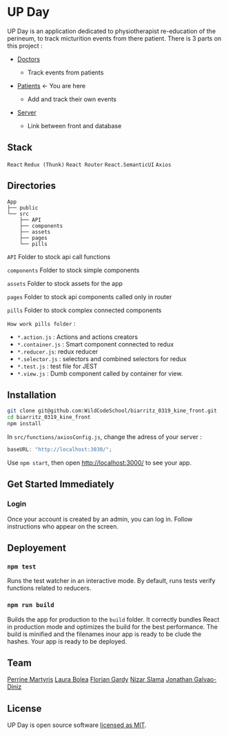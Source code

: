 # UP Day

UP Day is an application dedicated to physiotherapist re-education of the perineum, to track micturition events from there patient.
There is 3 parts on this project :

- [Doctors](https://github.com/WildCodeSchool/biarritz_0319_kine_admin)

  - Track events from patients
- [Patients](https://github.com/WildCodeSchool/biarritz_0319_kine_front) <- You are here

  - Add and track their own events
- [Server](https://github.com/WildCodeSchool/biarritz_0319_kine_back)

  - Link between front and database

## Stack

`React` `Redux (Thunk)` `React Router` `React.SemanticUI` `Axios`

## Directories

```
App
├── public
└── src
    ├── API
    ├── components
    ├── assets
    ├── pages
    └── pills
```

`API` Folder to stock api call functions

`components` Folder to stock simple components

`assets` Folder to stock assets for the app

`pages` Folder to stock api components called only in router

`pills` Folder to stock complex connected components


`How work pills folder` :

- `*.action.js` : Actions and actions creators
- `*.container.js` : Smart component connected to redux
- `*.reducer.js`: redux reducer
- `*.selector.js` : selectors and combined selectors for redux
- `*.test.js` : test file for JEST
- `*.view.js` : Dumb component called by container for view.

## Installation

```bash
git clone git@github.com:WildCodeSchool/biarritz_0319_kine_front.git
cd biarritz_0319_kine_front
npm install
```

In `src/functions/axiosConfig.js`, change the adress of your server :

```js
baseURL: "http://localhost:3030/";
```

Use `npm start`, then open [http://localhost:3000/](http://localhost:3000/) to see your app.

## Get Started Immediately

### Login

Once your account is created by an admin, you can log in.
Follow instructions who appear on the screen.

## Deployement

### `npm test`

Runs the test watcher in an interactive mode.
By default, runs tests verify functions related to reducers.

### `npm run build`

Builds the app for production to the `build` folder.
It correctly bundles React in production mode and optimizes the build for the best performance.
The build is minified and the filenames inour app is ready to be clude the hashes.
Your app is ready to be deployed.

## Team

[Perrine Martyris](https://www.linkedin.com/in/perrinemartyris/)
[Laura Bolea](https://www.linkedin.com/in/laura-bolea/)
[Florian Gardy](https://www.linkedin.com/in/florian-gardy/)
[Nizar Slama](https://www.linkedin.com/in/nizar-slama-197b3b182/)
[Jonathan Galvao-Diniz](https://www.linkedin.com/in/jonathan-galvao-diniz/)

## License

UP Day is open source software [licensed as MIT](https://github.com/WildCodeSchool/biarritz_0319_kine_admin/blob/master/LICENSE).
